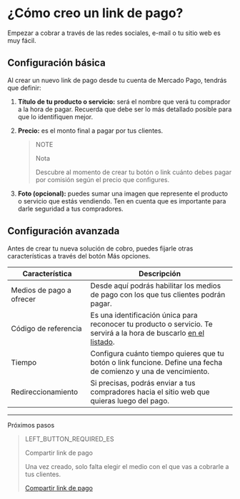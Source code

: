 # ¿Cómo creo un link de pago?

Empezar a cobrar a través de las redes sociales, e-mail o tu sitio web es muy fácil.

## Configuración básica

Al crear un nuevo link de pago desde tu cuenta de Mercado Pago, tendrás que definir:

1. **Título de tu producto o servicio:** será el nombre que verá tu comprador a la hora de pagar. Recuerda que debe ser lo más detallado posible para que lo identifiquen mejor.
2. **Precio:** es el monto final a pagar por tus clientes.

    > NOTE
    > 
    > Nota
    > 
    > Descubre al momento de crear tu botón o link cuánto debes pagar por comisión según el precio que configures.

3. **Foto (opcional):** puedes sumar una imagen que represente el producto o servicio que estás vendiendo. Ten en cuenta que es importante para darle seguridad a tus compradores.

## Configuración avanzada
Antes de crear tu nueva solución de cobro, puedes fijarle otras características a través del botón Más opciones.

| **Característica** | **Descripción** |
| --- | --- |
| Medios de pago a ofrecer | Desde aquí podrás habilitar los medios de pago con los que tus clientes podrán pagar. |
| Código de referencia | Es una identificación única para reconocer tu producto o servicio. Te servirá a la hora de buscarlo [en el listado](https://www.mercadopago[FAKER][URL][DOMAIN]/tools/list). |
| Tiempo | Configura cuánto tiempo quieres que tu botón o link funcione. Define una fecha de comienzo y una de vencimiento. |
| Redireccionamiento | Si precisas, podrás enviar a tus compradores hacia el sitio web que quieras luego del pago. |

---
Próximos pasos
> LEFT_BUTTON_REQUIRED_ES
>
> Compartir link de pago
>
> Una vez creado, solo falta elegir el medio con el que vas a cobrarle a tus clientes.
>
> [Compartir link de pago](https://www.mercadopago[FAKER][URL][DOMAIN]/developers/es/guides/online-payments/payment-link/share-button)